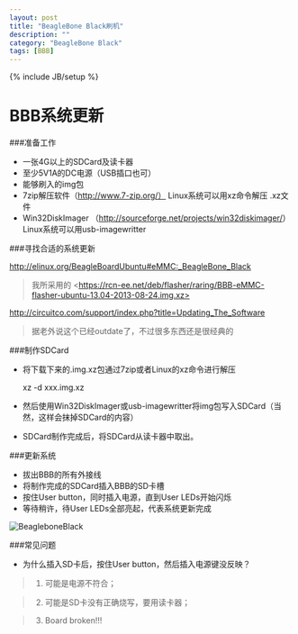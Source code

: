 ```yaml
---
layout: post
title: "BeagleBone Black刷机"
description: ""
category: "BeagleBone Black"
tags: [BBB]
---
```

{% include JB/setup %}

BBB系统更新
====

###准备工作

- 一张4G以上的SDCard及读卡器
- 至少5V1A的DC电源（USB插口也可）
- 能够刷入的img包
- 7zip解压软件（http://www.7-zip.org/） Linux系统可以用xz命令解压 .xz文件
- Win32DiskImager （<http://sourceforge.net/projects/win32diskimager/>） Linux系统可以用usb-imagewritter


###寻找合适的系统更新

<http://elinux.org/BeagleBoardUbuntu#eMMC:_BeagleBone_Black>
> 我所采用的 
 \<https://rcn-ee.net/deb/flasher/raring/BBB-eMMC-flasher-ubuntu-13.04-2013-08-24.img.xz>

<http://circuitco.com/support/index.php?title=Updating_The_Software>
> 据老外说这个已经outdate了，不过很多东西还是很经典的

###制作SDCard

- 将下载下来的.img.xz包通过7zip或者Linux的xz命令进行解压


    xz -d xxx.img.xz
- 然后使用Win32DiskImager或usb-imagewritter将img包写入SDCard（当然，这样会抹掉SDCard的内容）

- SDCard制作完成后，将SDCard从读卡器中取出。


###更新系统

- 拔出BBB的所有外接线
- 将制作完成的SDCard插入BBB的SD卡槽
- 按住User button，同时插入电源，直到User LEDs开始闪烁
- 等待稍许，待User LEDs全部亮起，代表系统更新完成

![BeagleboneBlack](https://raw.github.com/airk000/airk000.github.com/master/images/beaglebone/CONN_REVA5A.jpg)


###常见问题

- 为什么插入SD卡后，按住User button，然后插入电源键没反映？
> 1. 可能是电源不符合；

> 2. 可能是SD卡没有正确烧写，要用读卡器；

> 3. Board broken!!!



